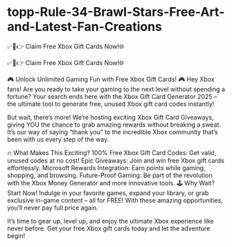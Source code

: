 # topp-Rule-34-Brawl-Stars-Free-Art-and-Latest-Fan-Creations
✅🔴👉 Claim Free Xbox Gift Cards Now!🌐

✅🔴👉 Claim Free Xbox Gift Cards Now!🌐

🎮 Unlock Unlimited Gaming Fun with Free Xbox Gift Cards! 🎮 Hey Xbox fans! Are you ready to take your gaming to the next level without spending a fortune? Your search ends here with the Xbox Gift Card Generator 2025 – the ultimate tool to generate free, unused Xbox gift card codes instantly!

But wait, there’s more! We’re hosting exciting Xbox Gift Card Giveaways, giving YOU the chance to grab amazing rewards without breaking a sweat. It’s our way of saying “thank you” to the incredible Xbox community that’s been with us every step of the way.

🔥 What Makes This Exciting? 100% Free Xbox Gift Card Codes: Get valid, unused codes at no cost! Epic Giveaways: Join and win free Xbox gift cards effortlessly. Microsoft Rewards Integration: Earn points while gaming, shopping, and browsing. Future-Proof Gaming: Be part of the revolution with the Xbox Money Generator and more innovative tools. 🕹️ Why Wait? Start Now! Indulge in your favorite games, expand your library, or grab exclusive in-game content – all for FREE! With these amazing opportunities, you’ll never pay full price again.

It’s time to gear up, level up, and enjoy the ultimate Xbox experience like never before. Get your free Xbox gift cards today and let the adventure begin!
